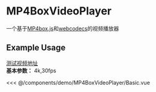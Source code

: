 <script setup>
import Basic from './demo/MP4BoxVideoPlayer/Basic.vue'
</script>
# MP4BoxVideoPlayer
一个基于[MP4box.js](https://github.com/gpac/mp4box.js)和[webcodecs](https://www.w3.org/TR/webcodecs/)的视频播放器

## Example Usage
[测试视频地址](https://file.yakies.cn/4k-demo2.mp4)  
**基本参数：** 4k,30fps   

<DemoContainer>
  <Basic/>
</DemoContainer>

<<< @/components/demo/MP4BoxVideoPlayer/Basic.vue


